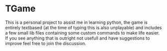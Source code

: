 # TGame

This is a personal project to assist me in learning python, the game is entirely textbased (at the time of typing this is also unplayable) and includes a few small lib files containing some custom commands to make life easier. If you see anything that is outright not usefull and have suggestions to improve feel free to join the discussion.